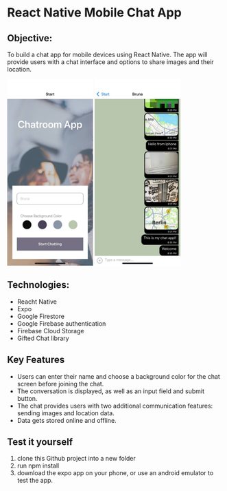 # React Native Mobile Chat App

## Objective:

To build a chat app for mobile devices using React Native. The app will
provide users with a chat interface and options to share images and their
location.

<img src="/assets/screenshot1.jpg" alt="app screenshot" style="width:200px;"/>
<img src="/assets/screenshot2.jpg" alt="app screenshot" style="width:200px;"/>

## Technologies:

- Reacht Native
- Expo
- Google Firestore
- Google Firebase authentication
- Firebase Cloud Storage
- Gifted Chat library

## Key Features

- Users can enter their name and choose a background color for the chat screen before joining the chat.
- The conversation is displayed, as well as an input field and submit button.
- The chat provides users with two additional communication features: sending images and location data.
- Data gets stored online and offline.

## Test it yourself

1. clone this Github project into a new folder
2. run npm install
3. download the expo app on your phone, or use an android emulator to test the app.
